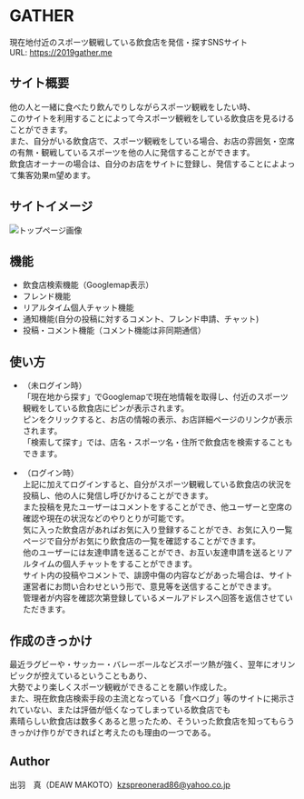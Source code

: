 GATHER
====


現在地付近のスポーツ観戦している飲食店を発信・探すSNSサイト<br>
URL: https://2019gather.me

## サイト概要

他の人と一緒に食べたり飲んでりしながらスポーツ観戦をしたい時、<br>
このサイトを利用することによって今スポーツ観戦をしている飲食店を見るけることができます。<br>
また、自分がいる飲食店で、スポーツ観戦をしている場合、お店の雰囲気・空席の有無・観戦しているスポーツを他の人に発信することができます。<br>
飲食店オーナーの場合は、自分のお店をサイトに登録し、発信することによよって集客効果m望めます。

## サイトイメージ
![トップページ画像](./images/toppage.png)

## 機能
- 飲食店検索機能（Googlemap表示）
- フレンド機能
- リアルタイム個人チャット機能
- 通知機能(自分の投稿に対するコメント、フレンド申請、チャット)
- 投稿・コメント機能（コメント機能は非同期通信）

## 使い方
- （未ログイン時）<br>
「現在地から探す」でGooglemapで現在地情報を取得し、付近のスポーツ観戦をしている飲食店にピンが表示されます。<br>
ピンをクリックすると、お店の情報の表示、お店詳細ページのリンクが表示されます。<br>
「検索して探す」では、店名・スポーツ名・住所で飲食店を検索することもできます。

- （ログイン時）<br>
上記に加えてログインすると、自分がスポーツ観戦している飲食店の状況を投稿し、他の人に発信し呼びかけることができます。<br>
また投稿を見たユーザーはコメントをすることができ、他ユーザーと空席の確認や現在の状況などのやりとりが可能です。<br>
気に入った飲食店があればお気に入り登録することができ、お気に入り一覧ページで自分がお気にり飲食店の一覧を確認することができます。<br>
他のユーザーには友達申請を送ることができ、お互い友達申請を送るとリアルタイムの個人チャットをすることができます。<br>
サイト内の投稿やコメントで、誹謗中傷の内容などがあった場合は、サイト運営者にお問い合わせという形で、意見等を送信することができます。<br>
管理者が内容を確認次第登録しているメールアドレスへ回答を返信させていただきます。


## 作成のきっかけ
最近ラグビーや・サッカー・バレーボールなどスポーツ熱が強く、翌年にオリンピックが控えているということもあり、<br>
大勢でより楽しくスポーツ観戦ができることを願い作成した。<br>
また、現在飲食店検索手段の主流となっている「食べログ」等のサイトに掲示されていない、または評価が低くなってしまっている飲食店でも<br>
素晴らしい飲食店は数多くあると思ったため、そういった飲食店を知ってもらうきっかけ作りができればと考えたのも理由の一つである。



## Author

出羽　真（DEAW MAKOTO）kzspreonerad86@yahoo.co.jp

